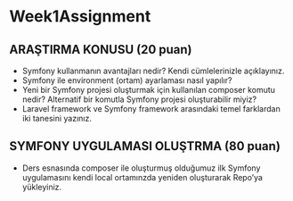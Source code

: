 # Week1Assignment

##	ARAŞTIRMA KONUSU (20 puan)
- Symfony kullanmanın avantajları nedir? Kendi cümlelerinizle açıklayınız.
- Symfony ile environment (ortam) ayarlaması nasıl yapılır?
- Yeni bir Symfony projesi oluşturmak için kullanılan composer komutu nedir? Alternatif bir komutla Symfony projesi oluşturabilir miyiz?
- Laravel framework ve Symfony framework arasındaki temel farklardan iki tanesini yazınız.

##	SYMFONY UYGULAMASI OLUŞTRMA (80 puan)
- Ders esnasında composer ile oluşturmuş olduğumuz ilk Symfony uygulamasını kendi local ortamınzda yeniden oluşturarak Repo’ya yükleyiniz.
